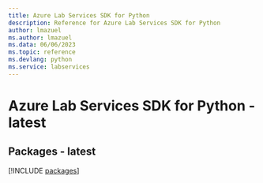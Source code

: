 ```yaml
---
title: Azure Lab Services SDK for Python
description: Reference for Azure Lab Services SDK for Python
author: lmazuel
ms.author: lmazuel
ms.data: 06/06/2023
ms.topic: reference
ms.devlang: python
ms.service: labservices
---
```

# Azure Lab Services SDK for Python - latest
## Packages - latest
[!INCLUDE [packages](lab-services-index.md)]